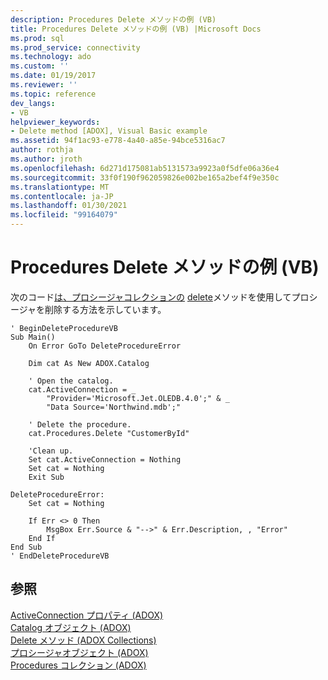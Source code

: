 ```yaml
---
description: Procedures Delete メソッドの例 (VB)
title: Procedures Delete メソッドの例 (VB) |Microsoft Docs
ms.prod: sql
ms.prod_service: connectivity
ms.technology: ado
ms.custom: ''
ms.date: 01/19/2017
ms.reviewer: ''
ms.topic: reference
dev_langs:
- VB
helpviewer_keywords:
- Delete method [ADOX], Visual Basic example
ms.assetid: 94f1ac93-e778-4a40-a85e-94bce5316ac7
author: rothja
ms.author: jroth
ms.openlocfilehash: 6d271d175081ab5131573a9923a0f5dfe06a36e4
ms.sourcegitcommit: 33f0f190f962059826e002be165a2bef4f9e350c
ms.translationtype: MT
ms.contentlocale: ja-JP
ms.lasthandoff: 01/30/2021
ms.locfileid: "99164079"
---
```

# <a name="procedures-delete-method-example-vb"></a>Procedures Delete メソッドの例 (VB)
次のコード[は、プロシージャコレクションの](./procedures-collection-adox.md) [delete](./delete-method-adox-collections.md)メソッドを使用してプロシージャを削除する方法を示しています。  
  
```  
' BeginDeleteProcedureVB  
Sub Main()  
    On Error GoTo DeleteProcedureError  
  
    Dim cat As New ADOX.Catalog  
  
    ' Open the catalog.  
    cat.ActiveConnection = _  
        "Provider='Microsoft.Jet.OLEDB.4.0';" & _  
        "Data Source='Northwind.mdb';"  
  
    ' Delete the procedure.  
    cat.Procedures.Delete "CustomerById"  
  
    'Clean up.  
    Set cat.ActiveConnection = Nothing  
    Set cat = Nothing  
    Exit Sub  
  
DeleteProcedureError:  
    Set cat = Nothing  
  
    If Err <> 0 Then  
        MsgBox Err.Source & "-->" & Err.Description, , "Error"  
    End If  
End Sub  
' EndDeleteProcedureVB  
```  
  
## <a name="see-also"></a>参照  
 [ActiveConnection プロパティ (ADOX)](./activeconnection-property-adox.md)   
 [Catalog オブジェクト (ADOX)](./catalog-object-adox.md)   
 [Delete メソッド (ADOX Collections)](./delete-method-adox-collections.md)   
 [プロシージャオブジェクト (ADOX)](./procedure-object-adox.md)   
 [Procedures コレクション (ADOX)](./procedures-collection-adox.md)